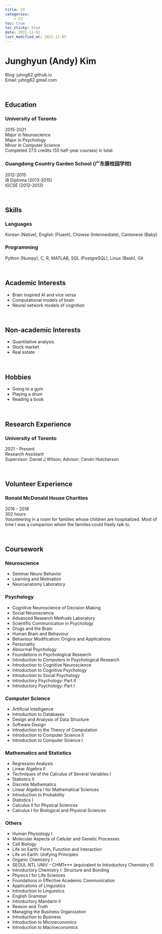 ```yaml
---
title: CV
categories:
    - CV
toc: true
toc_sticky: true
date: 2021-11-02
last_modified_at: 2021-11-07
---
```


# Junghyun (Andy) Kim

Blog: juhng62.github.io  
Email: juhng62.gmail.com  

<br>

## Education
### University of Toronto
2015-2021  
Major in Neuroscience  
Major in Psychology  
Minor in Computer Science  
Completed 27.5 credits (55 half-year courses) in total.

### Guangdong Country Garden School (广东碧桂园学校)
2012-2015  
IB Diploma (2013-2015)  
IGCSE (2012-2013)  

<br>

## Skills
### Languages
Korean (Native), English (Fluent), Chinese (Intermediate), Cantonese (Baby)
### Programming
Python (Numpy), C, R, MATLAB, SQL (PostgreSQL), Linux (Bash), Git

<br>

## Academic Interests
- Brain inspired AI and vice versa
- Computational models of brain
- Neural network models of cognition

<br>

## Non-academic Interests
- Quantitative analysis
- Stock market
- Real estate

<br>

## Hobbies
- Going to a gym
- Playing a drum
- Reading a book

<br>

## Research Experience
### University of Toronto
2021 - Present  
Research Assistant  
Supervisor: Daniel J Wilson; Advisor: Cendri Hutcherson

<br>

## Volunteer Experience
### Ronald McDonald House Charities
2016 - 2018  
302 hours  
Volunteering in a room for families whose children are hospitalized. Most of time I was a companion whom the families could freely talk to.

<br>

## Coursework
### Neuroscience
- Seminar Neuro Behavior  
- Learning and Motivation  
- Neuroanatomy Laboratory  

### Psychology
- Cognitive Neuroscience of Decision Making  
- Social Neuroscience  
- Advanced Research Methods Laboratory
- Scientific Communication in Psychology
- Drugs and the Brain  
- Human Brain and Behaviour  
- Behaviour Modification: Origins and Applications  
- Personality  
- Abnormal Psychology  
- Foundations in Psychological Research  
- Introduction to Computers in Psychological Research  
- Introduction to Cognitive Neuroscience  
- Introduction to Cognitive Psychology  
- Introduction to Social Psychology  
- Introductory Psychology: Part II  
- Introductory Psychology: Part I  

### Computer Science
- Artificial Intelligence  
- Introduction to Databases  
- Design and Analysis of Data Structure  
- Software Design  
- Introduction to the Theory of Computation  
- Introduction to Computer Science II  
- Introduction to Computer Science I  

### Mathematics and Statistics
- Regression Analysis  
- Linear Algebra II  
- Techniques of the Calculus of Several Variables I  
- Statistics II  
- Discrete Mathematics  
- Linear Algebra I for Mathematical Sciences  
- Introduction to Probability  
- Statistics I  
- Calculus II for Physical Sciences  
- Calculus I for Biological and Physical Sciences  

### Others
- Human Physiology I  
- Molecular Aspects of Cellular and Genetic Processes  
- Cell Biology  
- Life on Earth: Form, Function and Interaction
- Life on Earth: Unifying Principles
- Organic Chemistry I  
- SEOUL NTL UNIV - CHM1*** (equivalent to Introductory Chemistry II)
- Introductory Chemistry I: Structure and Bonding
- Physics I for Life Sciences  
- Foundations in Effective Academic Communication  
- Applications of Linguistics  
- Introduction to Linguistics  
- English Grammar  
- Introductory Mandarin II  
- Reason and Truth  
- Managing the Business Organization  
- Introduction to Business  
- Introduction to Microeconomics  
- Introduction to Macroeconomics  
